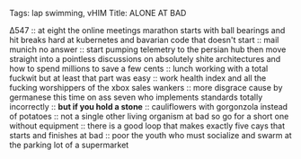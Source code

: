 Tags: lap swimming, vHIM
Title: ALONE AT BAD
  
∆547 :: at eight the online meetings marathon starts with ball bearings and hit breaks hard at kubernetes and bavarian code that doesn't start :: mail munich no answer :: start pumping telemetry to the persian hub then move straight into a pointless discussions on absolutely shite architectures and how to spend millions to save a few cents :: lunch working with a total fuckwit but at least that part was easy :: work health index and all the fucking worshippers of the xbox sales wankers :: more disgrace cause by germanese this time on ass seven who implements standards totally incorrectly :: **but if you hold a stone** :: cauliflowers with gorgonzola instead of potatoes :: not a single other living organism at bad so go for a short one without equipment :: there is a good loop that makes exactly five cays that starts and finishes at bad :: poor the youth who must socialize and swarm at the parking lot of a supermarket